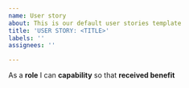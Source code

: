 ```yaml
---
name: User story
about: This is our default user stories template
title: 'USER STORY: <TITLE>'
labels: ''
assignees: ''

---
```


As a **role** I can **capability** so that **received benefit**
